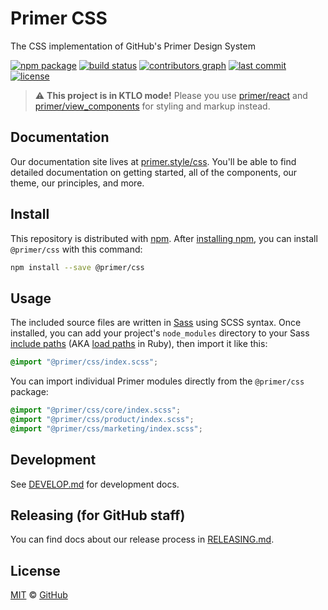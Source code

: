# Primer CSS
The CSS implementation of GitHub's Primer Design System

[![npm package](https://img.shields.io/npm/v/@primer/css.svg)](https://www.npmjs.com/package/@primer/css)
[![build status](https://github.com/primer/css/actions/workflows/ci.yml/badge.svg)](https://github.com/primer/css/actions/workflows/ci.yml)
[![contributors graph](https://img.shields.io/github/contributors/primer/css.svg)](https://github.com/primer/css/graphs/contributors)
[![last commit](https://img.shields.io/github/last-commit/primer/css.svg)](https://github.com/primer/css/commits/main)
[![license](https://img.shields.io/github/license/primer/css.svg)](https://github.com/primer/css/blob/main/LICENSE)

> :warning: **This project is in KTLO mode!** Please you use [primer/react](https://github.com/primer/react) and [primer/view_components](https://github.com/primer/view_components) for styling and markup instead.

## Documentation
Our documentation site lives at [primer.style/css](https://primer.style/css). You'll be able to find detailed documentation on getting started, all of the components, our theme, our principles, and more.

## Install
This repository is distributed with [npm]. After [installing npm][install-npm], you can install `@primer/css` with this command:

```sh
npm install --save @primer/css
```

## Usage
The included source files are written in [Sass] using SCSS syntax. Once installed, you can add your project's `node_modules` directory to your Sass [include paths](https://github.com/sass/node-sass#includepaths) (AKA [load paths](http://technology.customink.com/blog/2014/10/09/understanding-and-using-sass-load-paths/) in Ruby), then import it like this:

```scss
@import "@primer/css/index.scss";
```

You can import individual Primer modules directly from the `@primer/css` package:

```scss
@import "@primer/css/core/index.scss";
@import "@primer/css/product/index.scss";
@import "@primer/css/marketing/index.scss";
```

## Development
See [DEVELOP.md](DEVELOP.md) for development docs.

## Releasing (for GitHub staff)
You can find docs about our release process in [RELEASING.md](RELEASING.md).

## License

[MIT](./LICENSE) &copy; [GitHub](https://github.com/)


[install-npm]: https://docs.npmjs.com/getting-started/installing-node
[npm]: https://www.npmjs.com/
[sass]: http://sass-lang.com/
